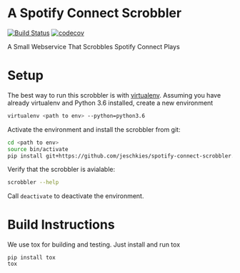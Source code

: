# A Spotify Connect Scrobbler

[![Build Status](https://travis-ci.org/jeschkies/spotify-connect-scrobbler.svg?branch=master)](https://travis-ci.org/jeschkies/spotify-connect-scrobbler) [![codecov](https://codecov.io/gh/jeschkies/spotify-connect-scrobbler/branch/master/graph/badge.svg)](https://codecov.io/gh/jeschkies/spotify-connect-scrobbler)

A Small Webservice That Scrobbles Spotify Connect Plays

# Setup

The best way to run this scrobbler is with [virtualenv](https://virtualenv.pypa.io).
Assuming you have already virtualenv and Python 3.6 installed, create a new environment

  ```bash
  virtualenv <path to env> --python=python3.6
  ```

Activate the environment and install the scrobbler from git:

  ```bash
  cd <path to env>
  source bin/activate
  pip install git+https://github.com/jeschkies/spotify-connect-scrobbler.git
  ```

Verify that the scrobbler is avialable:

  ```bash
  scrobbler --help
  ```

Call `deactivate` to deactivate the environment.

# Build Instructions

We use tox for building and testing. Just install and run tox

  ```
  pip install tox
  tox
  ```
